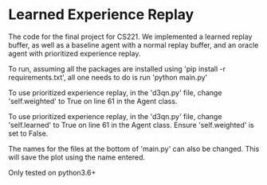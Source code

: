 # Learned Experience Replay
The code for the final project for CS221. We implemented a learned replay buffer, as well as a baseline agent with a normal replay buffer, and an oracle agent with prioritized experience replay.

To run, assuming all the packages are installed using 'pip install -r requirements.txt', all one needs to do is run 'python main.py'

To use prioritized experience replay, in the 'd3qn.py' file, change 'self.weighted' to True on line 61 in the Agent class.

To use prioritized experience replay, in the 'd3qn.py' file, change 'self.learned' to True on line 61 in the Agent class. Ensure 'self.weighted' is set to False.

The names for the files at the bottom of 'main.py' can also be changed. This will save the plot using the name entered.

Only tested on python3.6+